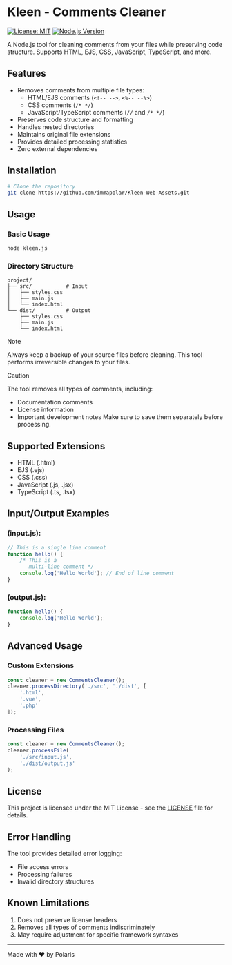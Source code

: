 # Kleen - Comments Cleaner

[![License: MIT](https://img.shields.io/badge/License-MIT-yellow.svg)](https://opensource.org/licenses/MIT)
[![Node.js Version](https://img.shields.io/badge/node-%3E%3D14.0.0-brightgreen)](https://nodejs.org)

A Node.js tool for cleaning comments from your files while preserving code structure. Supports HTML, EJS, CSS, JavaScript, TypeScript, and more.

## Features

- Removes comments from multiple file types:
  - HTML/EJS comments (`<!-- -->`, `<%-- --%>`)
  - CSS comments (`/* */`)
  - JavaScript/TypeScript comments (`//` and `/* */`)
- Preserves code structure and formatting
- Handles nested directories
- Maintains original file extensions
- Provides detailed processing statistics
- Zero external dependencies

## Installation

```bash
# Clone the repository
git clone https://github.com/immapolar/Kleen-Web-Assets.git
```

## Usage

### Basic Usage

```bash
node kleen.js
```

### Directory Structure

```
project/
├── src/           # Input
│   ├── styles.css
│   ├── main.js
│   └── index.html
└── dist/          # Output
    ├── styles.css
    ├── main.js
    └── index.html
```

> [!NOTE]  
> Always keep a backup of your source files before cleaning. This tool performs irreversible changes to your files.

> [!CAUTION]
> The tool removes all types of comments, including:
> - Documentation comments
> - License information
> - Important development notes
> Make sure to save them separately before processing.

## Supported Extensions

- HTML (.html)
- EJS (.ejs)
- CSS (.css)
- JavaScript (.js, .jsx)
- TypeScript (.ts, .tsx)

## Input/Output Examples

### (input.js):
```javascript
// This is a single line comment
function hello() {
    /* This is a
       multi-line comment */
    console.log('Hello World'); // End of line comment
}
```

### (output.js):
```javascript
function hello() {
    console.log('Hello World');
}
```

## Advanced Usage

### Custom Extensions
```javascript
const cleaner = new CommentsCleaner();
cleaner.processDirectory('./src', './dist', [
    '.html',
    '.vue',
    '.php'
]);
```

### Processing Files
```javascript
const cleaner = new CommentsCleaner();
cleaner.processFile(
    './src/input.js',
    './dist/output.js'
);
```

## License

This project is licensed under the MIT License - see the [LICENSE](LICENSE) file for details.

## Error Handling

The tool provides detailed error logging:
- File access errors
- Processing failures
- Invalid directory structures

## Known Limitations

1. Does not preserve license headers
2. Removes all types of comments indiscriminately
3. May require adjustment for specific framework syntaxes

---

Made with ❤️ by Polaris
